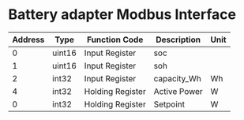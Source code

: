 # Battery adapter Modbus Interface

| Address | Type | Function Code | Description                    | Unit         |
|---------------------|-----------------|-------------------|--------------------------------|---------------|
| 0                   | uint16          | Input Register | soc          |               |
| 1                   | uint16          | Input Register | soh           |               |
| 2                   | int32          | Input Register | capacity_Wh   | Wh   |
| 4                   | int32          | Holding Register | Active Power  |       W        |
| 0                   | int32          | Holding Register | Setpoint  |       W        |


